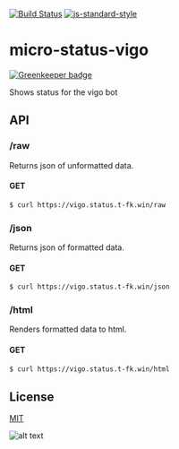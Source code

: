 [![Build Status](https://travis-ci.org/telemark/micro-status-vigo.svg?branch=master)](https://travis-ci.org/telemark/micro-status-vigo)
[![js-standard-style](https://img.shields.io/badge/code%20style-standard-brightgreen.svg?style=flat)](https://github.com/feross/standard)

# micro-status-vigo

[![Greenkeeper badge](https://badges.greenkeeper.io/telemark/micro-status-vigo.svg)](https://greenkeeper.io/)

Shows status for the vigo bot

## API

### **/raw**

Returns json of unformatted data.

#### GET

```bash
$ curl https://vigo.status.t-fk.win/raw
```

### **/json**

Returns json of formatted data.

#### GET

```bash
$ curl https://vigo.status.t-fk.win/json
```

### **/html**

Renders formatted data to html. 

#### GET

```bash
$ curl https://vigo.status.t-fk.win/html
```

## License

[MIT](LICENSE)

![alt text](https://robots.kebabstudios.party/micro-status-vigo.png "Robohash image of micro-status-vigo")
